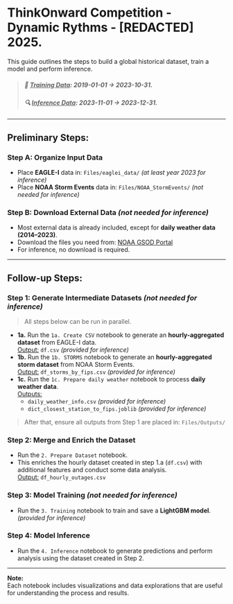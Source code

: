 # ThinkOnward Competition - Dynamic Rythms - [REDACTED] 2025.

This guide outlines the steps to build a global historical dataset, train a model and perform inference.

> ##### 🧠 **<ins>Training Data**:</ins> 2019-01-01 → 2023-10-31.
> ##### 🔍 **<ins>Inference Data**:</ins> 2023-11-01 → 2023-12-31.

___
## Preliminary Steps:

### Step A: Organize Input Data
- Place **EAGLE-I** data in: `Files/eaglei_data/` *(at least year 2023 for inference)*
- Place **NOAA Storm Events** data in: `Files/NOAA_StormEvents/` *(not needed for inference)*

### Step B: Download External Data *(not needed for inference)*
- Most external data is already included, except for **daily weather data (2014–2023)**.  
- Download the files you need from: [NOAA GSOD Portal](https://www.ncei.noaa.gov/data/global-summary-of-the-day/)
- For inference, no download is required.

___
## Follow-up Steps:

### Step 1: Generate Intermediate Datasets *(not needed for inference)*
> All steps below can be run in parallel.
- **1a.** Run the `1a. Create CSV` notebook to generate an **hourly-aggregated dataset** from EAGLE-I data.  
  <ins>Output:</ins> `df.csv` *(provided for inference)*
- **1b.** Run the `1b. STORMS` notebook to generate an **hourly-aggregated storm dataset** from NOAA Storm Events.  
  <ins>Output:</ins> `df_storms_by_fips.csv` *(provided for inference)*
- **1c.** Run the `1c. Prepare daily weather` notebook to process **daily weather data**.  
  <ins>Outputs:</ins>
  - `daily_weather_info.csv` *(provided for inference)*
  - `dict_closest_station_to_fips.joblib` *(provided for inference)*

> After that, ensure all outputs from Step 1 are placed in: `Files/Outputs/`

### Step 2: Merge and Enrich the Dataset
- Run the `2. Prepare Dataset` notebook.
- This enriches the hourly dataset created in step 1.a (`df.csv`) with additional features and conduct some data analysis.  
  <ins>Output:</ins> `df_hourly_outages.csv`
  

### Step 3: Model Training *(not needed for inference)*
- Run the `3. Training` notebook to train and save a **LightGBM model**. *(provided for inference)*

### Step 4: Model Inference
- Run the `4. Inference` notebook to generate predictions and perform analysis using the dataset created in Step 2.

---

**Note:**  
Each notebook includes visualizations and data explorations that are useful for understanding the process and results.
